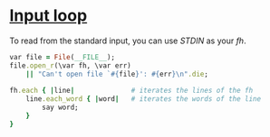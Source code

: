 [1]: http://rosettacode.org/wiki/Input_loop

# [Input loop][1]

To read from the standard input, you can use *STDIN* as your *fh*.

```ruby
var file = File(__FILE__);
file.open_r(\var fh, \var err)
    || "Can't open file `#{file}': #{err}\n".die;
 
fh.each { |line|              # iterates the lines of the fh
    line.each_word { |word|   # iterates the words of the line
        say word;
    }
}
```
